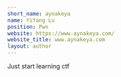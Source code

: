 ```yaml
---
short_name: aynakeya
name: YiYang Lu
position: Pwn
website: https://www.aynakeya.com/
website_title: www.aynakeya.com
layout: author
---
```

Just start learning ctf
